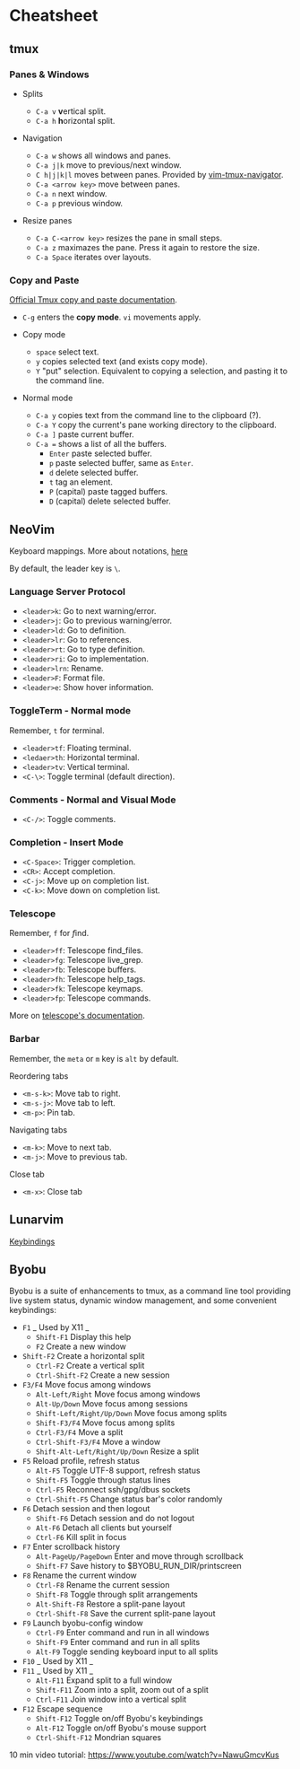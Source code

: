 # Cheatsheet

## tmux

### Panes & Windows

- Splits

  - `C-a v` **v**ertical split.
  - `C-a h` **h**orizontal split.

- Navigation

  - `C-a w` shows all windows and panes.
  - `C-a j|k` move to previous/next window.
  - `C h|j|k|l` moves between panes. Provided by [vim-tmux-navigator](https://github.com/christoomey/vim-tmux-navigator).
  - `C-a <arrow key>` move between panes.
  - `C-a n` next window.
  - `C-a p` previous window.

- Resize panes
  - `C-a C-<arrow key>` resizes the pane in small steps.
  - `C-a z` maximazes the pane. Press it again to restore the size.
  - `C-a Space` iterates over layouts.

### Copy and Paste

[Official Tmux copy and paste documentation](https://github.com/tmux/tmux/wiki/Getting-Started#copy-and-paste).

- `C-g` enters the **copy mode**. `vi` movements apply.

- Copy mode

  - `space` select text.
  - `y` copies selected text (and exists copy mode).
  - `Y` "put" selection. Equivalent to copying a selection, and pasting it to the command line.

- Normal mode
  - `C-a y` copies text from the command line to the clipboard (?).
  - `C-a Y` copy the current's pane working directory to the clipboard.
  - `C-a ]` paste current buffer.
  - `C-a =` shows a list of all the buffers.
    - `Enter` paste selected buffer.
    - `p` paste selected buffer, same as `Enter`.
    - `d` delete selected buffer.
    - `t` tag an element.
    - `P` (capital) paste tagged buffers.
    - `D` (capital) delete selected buffer.

## NeoVim

Keyboard mappings. More about notations, [here](https://neovim.io/doc/user/intro.html#key-notation)

By default, the leader key is `\`.

### Language Server Protocol

- `<leader>k`: Go to next warning/error.
- `<leader>j`: Go to previous warning/error.
- `<leader>ld`: Go to definition.
- `<leader>lr`: Go to references.
- `<leader>rt`: Go to type definition.
- `<leader>ri`: Go to implementation.
- `<leader>lrn`: Rename.
- `<leader>F`: Format file.
- `<leader>e`: Show hover information.

### ToggleTerm - Normal mode

Remember, `t` for *t*erminal.

- `<leader>tf`: Floating terminal.
- `<ledaer>th`: Horizontal terminal.
- `<leader>tv`: Vertical terminal.
- `<C-\>`: Toggle terminal (default direction).

### Comments - Normal and Visual Mode

- `<C-/>`: Toggle comments.

### Completion - Insert Mode

- `<C-Space>`: Trigger completion.
- `<CR>`: Accept completion.
- `<C-j>`: Move up on completion list.
- `<C-k>`: Move down on completion list.

### Telescope

Remember, `f` for *f*ind.

- `<leader>ff`: Telescope find_files.
- `<leader>fg`: Telescope live_grep.
- `<leader>fb`: Telescope buffers.
- `<leader>fh`: Telescope help_tags.
- `<leader>fk`: Telescope keymaps.
- `<leader>fp`: Telescope commands.

More on [telescope's documentation](https://github.com/nvim-telescope/telescope.nvim#default-mappings).

### Barbar

Remember, the `meta` or `m` key is `alt` by default.

Reordering tabs

- `<m-s-k>`: Move tab to right.
- `<m-s-j>`: Move tab to left.
- `<m-p>`: Pin tab.

Navigating tabs

- `<m-k>`: Move to next tab.
- `<m-j>`: Move to previous tab.

Close tab

- `<m-x>`: Close tab

## Lunarvim

[Keybindings](https://www.lunarvim.org/docs/configuration/keybindings)

## Byobu

Byobu is a suite of enhancements to tmux, as a command line
tool providing live system status, dynamic window management,
and some convenient keybindings:

- `F1` _ Used by X11 _
  - `Shift-F1` Display this help
  - `F2` Create a new window
- `Shift-F2` Create a horizontal split
  - `Ctrl-F2` Create a vertical split
  - `Ctrl-Shift-F2` Create a new session
- `F3/F4` Move focus among windows
  - `Alt-Left/Right` Move focus among windows
  - `Alt-Up/Down` Move focus among sessions
  - `Shift-Left/Right/Up/Down` Move focus among splits
  - `Shift-F3/F4` Move focus among splits
  - `Ctrl-F3/F4` Move a split
  - `Ctrl-Shift-F3/F4` Move a window
  - `Shift-Alt-Left/Right/Up/Down` Resize a split
- `F5` Reload profile, refresh status
  - `Alt-F5` Toggle UTF-8 support, refresh status
  - `Shift-F5` Toggle through status lines
  - `Ctrl-F5` Reconnect ssh/gpg/dbus sockets
  - `Ctrl-Shift-F5` Change status bar's color randomly
- `F6` Detach session and then logout
  - `Shift-F6` Detach session and do not logout
  - `Alt-F6` Detach all clients but yourself
  - `Ctrl-F6` Kill split in focus
- `F7` Enter scrollback history
  - `Alt-PageUp/PageDown` Enter and move through scrollback
  - `Shift-F7` Save history to $BYOBU_RUN_DIR/printscreen
- `F8` Rename the current window
  - `Ctrl-F8` Rename the current session
  - `Shift-F8` Toggle through split arrangements
  - `Alt-Shift-F8` Restore a split-pane layout
  - `Ctrl-Shift-F8` Save the current split-pane layout
- `F9` Launch byobu-config window
  - `Ctrl-F9` Enter command and run in all windows
  - `Shift-F9` Enter command and run in all splits
  - `Alt-F9` Toggle sending keyboard input to all splits
- `F10` _ Used by X11 _
- `F11` _ Used by X11 _
  - `Alt-F11` Expand split to a full window
  - `Shift-F11` Zoom into a split, zoom out of a split
  - `Ctrl-F11` Join window into a vertical split
- `F12` Escape sequence
  - `Shift-F12` Toggle on/off Byobu's keybindings
  - `Alt-F12` Toggle on/off Byobu's mouse support
  - `Ctrl-Shift-F12` Mondrian squares

10 min video tutorial:
https://www.youtube.com/watch?v=NawuGmcvKus
